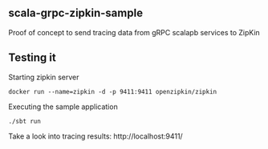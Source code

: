 ## scala-grpc-zipkin-sample

Proof of concept to send tracing data from gRPC scalapb services to ZipKin

## Testing it

Starting zipkin server
```
docker run --name=zipkin -d -p 9411:9411 openzipkin/zipkin
```

Executing the sample application
```
./sbt run
```

Take a look into tracing results: http://localhost:9411/

